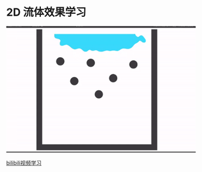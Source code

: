 # 2D 流体效果学习

![2D流体渲染实现](2D流体渲染实现.gif)

[bilibili视频学习](https://www.bilibili.com/video/BV1Cp4y1H7nN?from=search&seid=11381293292263032250)

